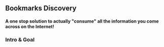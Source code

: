 ## Bookmarks Discovery
#### A one stop solution to actually "consume" all the information you come across on the Internet!

### Intro & Goal
